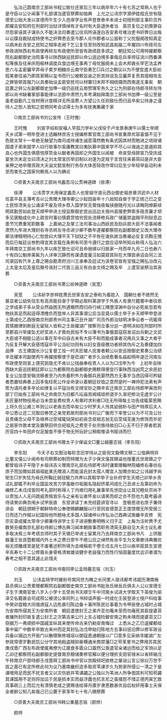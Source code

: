 <!-- { "loadSidebar": true } -->
　　弘治己酉南京工部尚书程公致仕还家后三年以病卒年六十有七苏之常熟人也于是守臣以公讣闻事下礼部谓当遣官祭葬如恤典　上允之公讳宗字源伊姓程氏世有隐德至公始大发以宣德丙午生少入邑庠学业有声登景泰辛未进士初授刑部主事阶员外郎擢吉安知府在刑部时治狱详慎绰有才名时有大臣退休者当　英宗复位之初畏罪自尽怨家诬其子谋杀久不能决法司奏遣公往讯所诬遂白吉安素号难治吏书奸弊日出每以讼牒自裁狱成特使书之奸弊悉去至今郡人论作郡者以公首称丁父忧服阕改知真定以病未赴吉安之民知之相率走阙下乞公复任至则改知武昌矣踰二年擢四川布政司左参政进陜西右布政使再转左布政使所至皆有政绩民多颂之　朝廷知公可用特擢都察院右副都御史治院事寻以陜西缺巡抚即以命公适边境多事偕总兵率师征洮川西番满松等族及往来庆阳榆林调度兵食边境无事再丁母忧服阕未上会木邦酋长罕穵法孟养恩六与孟密曩罕弄母子累岁相雠杀云南守臣奏乞□兵讨之朝议以为不便宜遣大臣如程某者往谕乃即其家赐以玺书而行公被敕旨谕之折其辩说及见曩弄复责其擅相攻击之罪皆顿首服乃以具奏始设孟密安抚司以材寨归末邦不相统摄而西南遂无事矣　朝廷嘉之转公左副都御史加俸一级仍巡抚云南赞理军务久之公为刑部右侍郎寻转左侍郎以尚书缺署掌部事能律以法部中肃然九年考满始拜南京工部尚书加俸一级公至是虽老益勤凡工役材用计度精详无所滥费人方望公久任则致仕而归且卒矣公持身之谨待人之恕人皆知之尝预同考会试得士为多有抚夷集藏于家 

　　○南京工部尚书刘公宣传（王时愧） 

　　王时愧 
　　刘宣字绍和安福人早孤力学补父戌役于卢龙景泰庚午以儒士举顺天乡试第一明年登进士选翰林庶吉士授编修累官南工部尚书宣重厚优容喜愠不见于色居太常十一年绝无觖望为南司成待诸生诚意蔼然教有条式因其材而勉进之琉球诸国遣子弟来就学人曰行故事尔奚庸教宣曰夷狄慕中国来学不尽心以诲迪之是遏抑其良心也外国生俱感悦厚贽金以献者再固却之外国生以闻被　命宣受母辞宣乃受庆成宴坐次未定佥曰须决之刘太常宣历举旧制以对遂为定规于言宫往来甚简曰是非大臣亲狎之地卒赠资政大夫谥文懿宣制行务存大体恶轻改作常曰后生少年轻举妄动利未至而害先之国家何赖焉人以为确论 

　　○资善大夫南京工部尚书蠡吾冯公贯神道碑（徐溥） 

　　徐溥 
　　公讳贯字大用保定蠡吾人也曾祖守道元西台御史祖彦章洪武中人材任富平县主簿考吉以公贵赠大理寺卿公少起田亩年十八始知自奋于学正统己巳之变士民惊溃失业公诵读不废及领乡荐入国学贫无膏烛夜每挟册随月光以读晦则燎薪续明其勤苦如此登天顺甲申进士授监察御史尝出巡边关按州县搜吏弊索多隐贪廉才顽多见褒黜成化中上疏言时事曰慎爵赏恤穷民处流移修兵政广储蓄禁盗贼平刑狱息边患节冗费重宪职数事　上嘉纳之及掌三法司事冶山西妖民及劾兵部大臣不法事闻者肃然九年进大理封右寺丞转左寺丞进少卿不数年遂擢都察院右副都御史又改大理寺卿法律精明持心仁恕尝曰大理平天下狱狱之不平咎在谁执故当奏谳必反复讯鞫无憾而后巳每廷议参酌得宜其言载在条例有司至今遵行之尝应诏举所知众称得人弘治六年拜南京工部尚书九年以疾乞致仕诏可且命驰驿以归抵家一月而卒九月二日也寿六十有四公魁岸美髯为人详审沉静而有谋谟度量汪如莫窥其际在大理尝承诏会同三法司录囚有饩羊上尊之赐会勘肃府汾川王承奉及廷试为读卷官皆有宝镪之赐弘治改元　上太皇太后及皇后徽号诰封二代皆三品又有白金文绮之赐及卒　上遣官谕祭治其丧葬 

　　○资善大夫南京工部尚书萧公祯神道碑（吴宽） 

　　吴宽 
　　公讳祯字彦祥姓萧氏世家吉安之泰和为着姓入　国朝仕者不绝然无甚显者公幼失怙生有高资能目奋于学期必取科第游学于外族人有隶尺籍蜀中者往依之学成弟子多从受业然益困无所遇翛然西归舟行峡江隅堕深渊中自分必死矣忽若有物扶其足而起适得漂橹负而登岸人异其事谓公后当显竟以儒士举于乡天顺甲申登进士第成化乙酉授南京刑部贵州司主事己丑升湖广司员外郎治狱明决争讼者一讯辄得其情据律剖断庭无留狱人皆称之壬辰擢湖广按察司佥事分巡一道明决如在刑部时所至郡县兴举废坠尤好奖进人才敦劝民俗不专以簿书为事俄苗寇窃发诏出兵剿之文武大臣或不相能公适以事在军中曰自古未有大臣不和而能成事者况用兵又事之大者乎为反复开解大臣感悟寇卒平公当纪功则有以妇女首级徼功者辨其伪斥之及奏捷加四品俸　古王建国长沙公复督工役一时夫匠被人扰害者赖公以安巡按御史累奏公治绩辛丑擢本司副使丙午再擢按察使于是莅湖广者岁久治绩愈著名益起明年遂迁河南左布政使至则宣上德究民隐尤不肯以公钱曲奉权贵人人以为□戊申为今　上初年会陕西缺大臣巡抚朝廷即以公为都察院右副都御史赐敕得便宜行事陕西当凶荒之余民初复业公加意安辑流移者至乃内务蓄积外为备御兵民晏然西方无事岁当虑囚得可矜疑者悉置轻典奏上囚多兔枉死公作全命录以着朝廷钦恤之意然是时一裨帅犯法素有声势为请托者多卒论如律复以平寇功有文绮宝钞之赐辛亥迁南京工部右侍郎甲寅改刑部丁巳始有工部尚书之命南京为旧都凡坛庙宫阙城垣桥道岁久渐圯修治无虚岁公计夫匠量材物役用必当未尝妄费权贵人有乘时求利者□往无所得每土功告成辄蒙恩赐　上将久任公甫三年则公以老疾去而卒矣公少时罗夫人怜其幼弱析与田产特厚后夫人卒公悉让还二兄取旧券焚之亲党若故刑部尚书刘公广衡而下率誉公以为不可及公壮且贵痛念父母不及禄养过茔域辄恸哭如初丧念叔祖志翁无后茔域芜废为修饰而岁祀之居家作敦本堂及置祭田供合祀祖先之费至于处宗族待故旧□心无不归于厚者若其历官四十年田庐仅足服食不侈于物无所玩好公稍暇惟读书赋诗而巳 

　　○资政大夫南京工部尚书赠太子少保谥文□董公越墓志铭（李东阳） 

　　李东阳 
　　今天子右文图治每轸念旧学侍从之臣倪文毅傅文穆二公恤典特异比董文僖公讣闻命有司祭葬如制而特赠为太子少保文僖其赐谥也按董氏世居赣之宁都曾祖讳子平隐于乡祖讳吉义赠南京礼部右侍郎考讳时谦累赠翰林院编修右春坊右庶子而加赠如其祖祖妣某氏赠淑人而妣温氏封太孺人赠宜人加赠亦如之公讳越字尚矩生□岁失怙为母氏所鞠比弱冠极力共养以其暇学举子业补府学生天顺己卯举乡贡试礼部辄不利卒业国监攻苦力学虽敝巾垢服名隐起侪辈间成化己丑进士及第初命为编修乙未戊戌皆同考礼部时称得人丁内艰归用礼襄事举先世田业让其兄睦处宗尚不以贵加人人无问疏戚贵贱皆乐与之亲有讼者怀金以请笑而却之亦不怨也九载考最进侍读癸卯典京闱乡试甲辰直　东宫讲读丁未充经筵讲官寻以　登极恩进右庶子兼侍讲会　朝廷颁朔于朝鲜特命公奉使赐麒麟服以行至则宣德意正王度馈赠无所受居三日而还乃作赋以纪国俗他所题咏尤多国人锓诸梓以传弘冶己酉典试南畿辛亥修　宪宗实录成擢太常寺少卿兼侍讲学士壬子进讲敷奏明畅义归于正　上每为注听赉予尤数癸丑擢南京礼部右侍郎公博古典习闻本朝故事而职务清简无繇自见大夫士议礼者多取决焉三年考绩京师时其子天锡巳举进士留累月乃去拜南京工部尚书凡　上供服器藩王张具暨都城内外土木之费日旁午不绝公应之绰然有余平生为文章歌诗典雅优裕无烦雕琢至是犹不废著述积所得为圭峰稿若干卷壬戍五月七日以疾卒距其生宣德辛亥寿七十二公修眉长身骨格清耸雄谈健步老益强力而性行恒固量度优远识者谓为寿考之相不意其遽止此惜夫 

　　○资政大夫南京工部尚书南冈李公孟旸墓志铭（刘玉） 

　　刘玉 
　　公讳孟旸字时雍别号南冈世为睢之长冈里人祖讳都考讳斌历渭南掖县丞俱以公贵累赠都察院右副都御史南京工部尚书妣张氏继岳氏俱夫人公以宣德壬子生于渭南官舍八岁入小学十五受尚书天顺壬午中河南乡试进大学取天下英俊为丽泽交名籍甚会司成邢公被谤公率同列上书辩谊声振一时成化壬辰登进士授户科给事中癸卯盘粮大同值虏寇入边危甚归陈边备十事所陈民壮事着为令甲辰使占城时占城为安南所侵其王为安南所害　朝廷遣使封王之弟齐亚勿庵未至而勿庵死其臣提婆苔者攘所封印故复遣公封王之次第吉来公行上言占城险僻安南之构未靖而提婆苔又□窃据万一弗顺损中国威宜纵其来使传命古来仍勑安南悔过　上悉从之乙巳遥擢都给事中留广中数年卒致古来州而定其封弘治戊申始归陈地方五事曰惩旧弊以修军政设兵备以镇边方开衙门以散啸聚修城垣以御寇患通朝报以广□意多见采纳寻擢湖广左参政常德岁歉民饥公分守其地戢盗贼抑豪横通米商禁藩□之苛革里书之弊用苏其民庚戌晋广西左布政使属夷僚为讧廪食多匮众口嚣然公亟遣官籴诸远而给之军饷以足乙卯迁都察院右副都御史提督南京粮储奏修官廨以便分理折支勋官禄米以省转输戊午转南京户部侍郎壬戌晋拜工部尚书中官以宫殿倾圯欲修之屡诣公言公徐曰万世不拔之基巳有定所修此何为议乃塞南畿织造多取资苇课岁久为势家所侵公一清之于是课增用足而民不扰言者又以灾伤欲并苇课蠲之公独以为苇洲人所争佃其利可知苟蠲其课国用不足则将加泒于民是损本实而益浮蠹也抗言尼之虽掇怨不惜正德丙寅乞致具事疏三上而后允有清慎老成之褒赐诰给驿月廪岁隶恩数甚优自后权奸用事士夫保全者鲜公知几矣哉己巳公薨于家享年七十有八赐祭葬 

　　○资善大夫南京工部尚书韩公重墓志铭（颜烨） 

　　颜烨 
